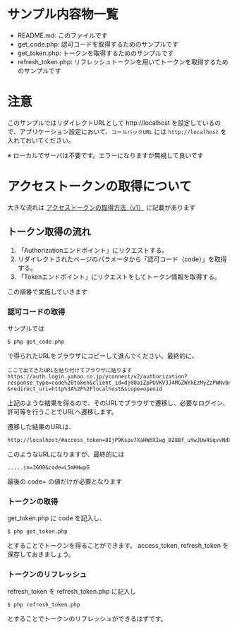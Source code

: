 # サンプル内容物一覧

- README.md: このファイルです
- get_code.php: 認可コードを取得するためのサンプルです
- get_token.php: トークンを取得するためのサンプルです
- refresh_token.php: リフレッシュトークンを用いてトークンを取得するためのサンプルです

# 注意

このサンプルではリダイレクトURLとして http://localhost を設定しているので、アプリケーション設定において、`コールバックURL` には `http://localhost` を入れておいてください。

※ ローカルでサーバは不要です。エラーになりますが無視して良いです

# アクセストークンの取得について

大きな流れは [アクセストークンの取得方法（v1）]( https://developer.yahoo.co.jp/webapi/shopping/help.html#accesstoken) に記載があります

## トークン取得の流れ

  1. 「Authorizationエンドポイント」にリクエストする。
  2. リダイレクトされたペ－ジのパラメータから「認可コード（code）」を取得する。
  3. 「Tokenエンドポイント」にリクエストをしてトークン情報を取得する。

この順番で実施していきます

### 認可コードの取得

サンプルでは

```
$ php get_code.php
```

で得られたURLをブラウザにコピーして進んでください。最終的に、

```
ここで出てきたURLを貼り付けてブラウザに貼ります
https://auth.login.yahoo.co.jp/yconnect/v2/authorization?response_type=code%20token&client_id=dj00aiZpPUVKV3J4MGZWYkEzMyZzPWNvbnN1bWVyc2VjcmV0Jng9NTk-&redirect_uri=http%3A%2F%2Flocalhost&scope=openid
```

上記のような結果を得るので、そのURLでブラウザで遷移し、必要なログイン、許可等を行うことでURLへ遷移します。

遷移した結果のURLは、

```
http://localhost/#access_token=8IjP9Kspu7XaHWdXIwg_BZ8Bf_uYwJUw4SqvvNdXW.2q6ThQqs5Tj3lUTuTu.xLe7HgkzJTNwKyLuwH7zRjitZaWbJi0Ico_0iCzsweOQjIX.4Dy2zE23zX_ACIqE_Y.ofCmnasWFzBVJZS3C4pqLEmkaAAjlNi2xsam6LgymyiLqZRzfM.B8t4SuEH6D9dLNghOjBA.HXS.PxYJKWXZQtjLz5Mv.hai5AcBLGH6_Fxpd9aEiQMtcZGNq3Gxbk0WEIgsTjTTgeQWDTXR9IPqpi6inWp6ozpgoP7nqJ2NXsxmaEhIIfjJgg7oKrNgVdmWoZ7sW5iIqAVQAAht3_aGTXD5P8yhoaG1J9b7BJBUacOmNDrlXXoz5yOn.KrW9TtOUrVJzmp3dtyQ5QzvfhZxy8urC14OUp5stVSebF5laLlKg1.3SvER8xpfaE1BJMGYefeFGg8vQQ2lXM09A.U2Rwq.grDdw_kIxbt1p12LneY05ADMkTSZX9Lj5ymDdkHGe.Mh5ugK7IyOdeNiCL4lxO.p0M3_wleQn_zz06BLho8zFTvV5ZiVvTk5LA2Xaf40dInoAlRyNUXISXiKY9dMs8XybAR3G6dkxG2EVvRUYT..ObG2Mm8zZTgkO8m2NGAnDHhHCaXsYhwEm6ugfDIu3ZFE2Fh0aYt5rkKFLS1iCN6rNozT0JM0ouRQZucgq2YV6NBfZDmyA4rUMNqErBusjSg6JM_7MRKWB5b6FiQkvBUaIwrFAry3dCPjhq92lNQiV.DDrmlSn06f1WOIa56U15jtk9dxpTGX9Jt2N7m1CJXbTnW_AWf1fKcUvfCZ3t2K.fABa1jn9RTr7HhUhE5Fq6Od2gSYjS5ACXUVbLKNNp8ayHfkpgjzG4oTwxnCijHUre1U9zqqoYr9QDV8177YfYwcBoRsrfdl6lblHx7NE9Lw6l5whGdk_..KnSWLKTQEmS5KEZlPyPuQ_bJYTQ3KnjsLKycYKZ6cQjey2jkA3C.jAoHNXhhJJpt2WGBsSkxGZviss2OMvgfug.Lk7aQsIprK9t7HXL5DvhSUsrYD4bZLMowsR1QasPInwz6ytrQfSUZJ4H92hdynlzlsAfCEUu1.GJ1qCTFL1ojuKkKApyh3ChkjzX5zE5rQ0U7t.pAB8DOYHTVjFp7RA_Q5Ep_jtBOA4kfFpWSNNGfsHfCZJCifbpGuonXPx4dZG7ThX7AqNNjvKz0POqTAtAsmvQHmUxb9oaIUxpvyzRo2xC3jVbB6Kvi98alQ9QXJluVVrNqhMo.aoIiBwGYvQ4owYMuzuaUTtu8djdY0MT1OucJAX0bv67LKa.AYxCTpthUUmbz_0Vdmn32G7rDVgXf8nPzmojjSpV4IETC9VjaTIzo7YKTgclJI94FB3BF1TD3VugMLkaVrjP3jAr_mYpoMirl.TV0RcYk.n53dR.4GM5OUHJjV5XHJ8PYWtycuB.5SD.QSqYOmhJJY2EHO9M2uTHViWykxYUQDv4mVIjjrtJ3pRQj1GKeG.u3ET6i_.2sscEdEGPZcZ5krENzrh7Z1X0NeueRThkhnzLMISUUnZ8km0aulsBWrqCSl5qkxnwwvzdpdvCd6Fhu3cBdcgZA87xJsROHY2Bo8AlgvBg3hloPrZT0c1wbQqcI.Cj.jVt10HYpEN87T03gDsD2nSWln3aXMSpoaI787tCoilIJtEaOo0Zo_JA4Q6_S7pQBV2HsPbSuIRNDzeEpnzxbDnNtuDkjwsxQVbEnihCnnx57xCR_WPnvL.zLLAiiostmjlCM7rDXutpGBmXgrvncV62UPgn8o4gMt46wxihyhimkliGFBOd2p74oWSUSh8_yWutSq5fVRHbw6_p5GXWEcXQ9AuUQeq_AYFrq4YRjw0SBAUmZM54rKCGKtOjtoW.q_cOjtUGf9I8ZK65_K6OETQXEjv5w3dp9tjcxoWs0XZSaMBXWk6EFW_GzdumyZc7zNCKEEGeqqe8YHSp8SQV77xDugIcEY4cgxsXLp_TWEet.b6h.U9GgAWwrh7l03spaHP0pxLQF.TgdOZlwJO.JzEQKG.FD8NEmf9lJp6WMejDqBxmYURmCUR6qT1iNp4g.wtW0uJ1kTAvD5vClu0qK_SIJ4ntoOSOEpK1igJg2LZIc1uEjYfL.DyRoZ4Koh27qphKGgUJ_c1h_6_BAtIe0heizaoG1n8rcB7dmW8obcIVMUPPzq4i65&token_type=Bearer&expires_in=3600&code=L5mHHwpG
```

このようなURLになりますが、最終的には

```
.....in=3600&code=L5mHHwpG
```

最後の code= の値だけが必要となります


### トークンの取得

get_token.php  に code を記入し、

```
$ php get_token.php
```

とすることでトークンを得ることができます。 access_token, refresh_token を保存しておきましょう。


### トークンのリフレッシュ

refresh_token を refresh_token.php に記入し

```
$ php refresh_token.php
```

とすることでトークンのリフレッシュができるはずです。


